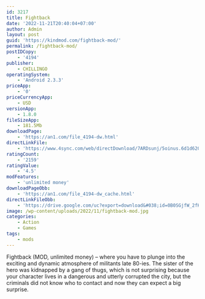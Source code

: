 ```yaml
---
id: 3217
title: Fightback
date: '2022-11-21T20:40:04+07:00'
author: Admin
layout: post
guid: 'https://kindmod.com/fightback-mod/'
permalink: /fightback-mod/
postIDCopy:
    - '4194'
publisher:
    - CHILLINGO
operatingSystem:
    - 'Android 2.3.3'
priceApp:
    - '0'
priceCurrencyApp:
    - USD
versionApp:
    - 1.8.0
fileSizeApp:
    - 181.5Mb
downloadPage:
    - 'https://an1.com/file_4194-dw.html'
directLinkFile:
    - 'https://www.4sync.com/web/directDownload/7ARDsunj/5oinus.6d1d620c10670a2f924fe55df7dfeca6'
ratingCount:
    - '2159'
ratingValue:
    - '4.5'
modFeatures:
    - 'unlimited money'
downloadPageObb:
    - 'https://an1.com/file_4194-dw_cache.html'
directLinkFileObb:
    - 'https://drive.google.com/uc?export=download&#038;id=0B0SGjfW_2fKYNk03eVJfVm5nYzQ'
image: /wp-content/uploads/2022/11/fightback-mod.jpg
categories:
    - Action
    - Games
tags:
    - mods
---
```


Fightback (MOD, unlimited money) – where you have to plunge into the exciting and dynamic atmosphere of militants late 80-ies. The sister of the hero was kidnapped by a gang of thugs, which is not surprising because your character lives in a dangerous and utterly corrupted the city, but the criminals did not know who to contact and now they can expect a big surprise.